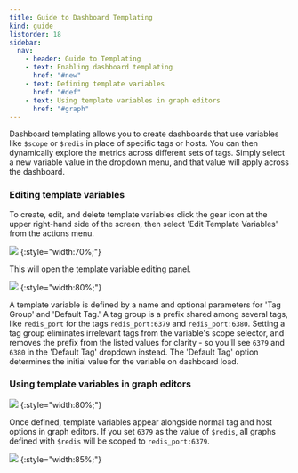 ```yaml
---
title: Guide to Dashboard Templating
kind: guide
listorder: 18
sidebar:
  nav:
    - header: Guide to Templating
    - text: Enabling dashboard templating
      href: "#new"
    - text: Defining template variables
      href: "#def"
    - text: Using template variables in graph editors
      href: "#graph"
---
```


Dashboard templating allows you to create dashboards that use variables like `$scope` or `$redis` in place of specific tags or hosts. You can then dynamically explore the metrics across different sets of tags. Simply select a new variable value in the dropdown menu, and that value will apply across the dashboard.

### Editing template variables


To create, edit, and delete template variables click the gear icon at the upper right-hand side of the screen, then select 'Edit Template Variables' from the actions menu.

![][1]
{:style="width:70%;"}

This will open the template variable editing panel.

![][2]
{:style="width:80%;"}

A template variable is defined by a name and optional parameters for 'Tag Group' and 'Default Tag.' A tag group is a prefix shared among several tags, like `redis_port` for the tags `redis_port:6379` and `redis_port:6380`. Setting a tag group eliminates irrelevant tags from the variable's scope selector, and removes the prefix from the listed values for clarity - so you'll see `6379` and `6380` in the 'Default Tag' dropdown instead. The 'Default Tag' option determines the initial value for the variable on dashboard load.

### Using template variables in graph editors


![][3]
{:style="width:80%;"}

Once defined, template variables appear alongside normal tag and host options in graph editors. If you set `6379` as the value of `$redis`, all graphs defined with `$redis` will be scoped to `redis_port:6379`.

![][4]
{:style="width:85%;"}

   [1]: /static/images/edit-template-variables.png
   [2]: /static/images/redis-template-var.png
   [3]: /static/images/redis-tpl-graph-editor.png
   [4]: /static/images/redis-tpl-selected.png


